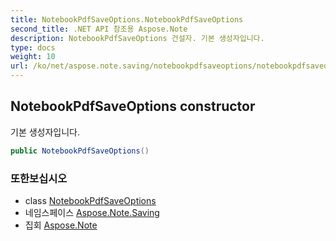 ```yaml
---
title: NotebookPdfSaveOptions.NotebookPdfSaveOptions
second_title: .NET API 참조용 Aspose.Note
description: NotebookPdfSaveOptions 건설자. 기본 생성자입니다.
type: docs
weight: 10
url: /ko/net/aspose.note.saving/notebookpdfsaveoptions/notebookpdfsaveoptions/
---
```

## NotebookPdfSaveOptions constructor

기본 생성자입니다.

```csharp
public NotebookPdfSaveOptions()
```

### 또한보십시오

* class [NotebookPdfSaveOptions](../)
* 네임스페이스 [Aspose.Note.Saving](../../notebookpdfsaveoptions/)
* 집회 [Aspose.Note](../../../)


